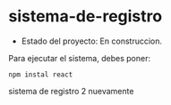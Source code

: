 <h1> sistema-de-registro</h1>

- Estado del proyecto: En construccion. 

Para ejecutar el sistema, debes poner:

```npm instal react```

sistema de registro 2 nuevamente
